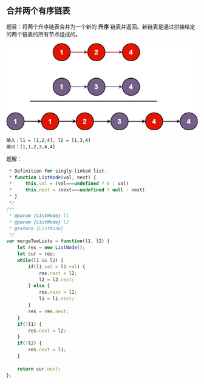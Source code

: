 ## 合并两个有序链表

题目：将两个升序链表合并为一个新的 **升序** 链表并返回。新链表是通过拼接给定的两个链表的所有节点组成的。 

![示例](../assets/images/merge_ex1.jpg)

```shell
输入：l1 = [1,2,4], l2 = [1,3,4]
输出：[1,1,2,3,4,4]
```

题解：

```javascript
 * Definition for singly-linked list.
 * function ListNode(val, next) {
 *     this.val = (val===undefined ? 0 : val)
 *     this.next = (next===undefined ? null : next)
 * }
 */
/**
 * @param {ListNode} l1
 * @param {ListNode} l2
 * @return {ListNode}
 */
var mergeTwoLists = function(l1, l2) {
    let res = new ListNode();
    let cur = res;
    while(l1 && l2) {
        if(l1.val > l2.val) {
            res.next = l2;
            l2 = l2.next;
        } else {
            res.next = l1;
            l1 = l1.next;
        }
        res = res.next;
    }
    if(!l1) {
        res.next = l2;
    }
    if(!l2) {
        res.next = l1;
    }

    return cur.next;
};
```

